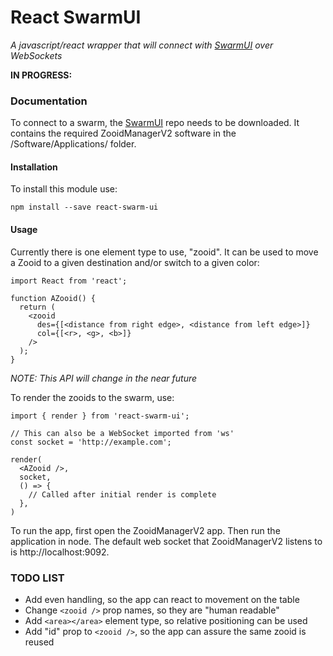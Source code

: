 # React SwarmUI
*A javascript/react wrapper that will connect with [SwarmUI](http://shape.stanford.edu/research/swarm/) over WebSockets*

__IN PROGRESS:__

### Documentation
To connect to a swarm, the [SwarmUI](https://github.com/ShapeLab/SwarmUI) repo needs to be downloaded. It contains the required ZooidManagerV2 software in the /Software/Applications/ folder.

#### Installation
To install this module use:
```
npm install --save react-swarm-ui
```

#### Usage
Currently there is one element type to use, "zooid". It can be used to move a Zooid to a given destination and/or switch to a given color:

```
import React from 'react';

function AZooid() {
  return (
    <zooid
      des={[<distance from right edge>, <distance from left edge>]}
      col={[<r>, <g>, <b>]}
    />
  );
}
```

*NOTE: This API will change in the near future*

To render the zooids to the swarm, use:
```
import { render } from 'react-swarm-ui';

// This can also be a WebSocket imported from 'ws'
const socket = 'http://example.com';

render(
  <AZooid />,
  socket,
  () => {
    // Called after initial render is complete
  },
)
```

To run the app, first open the ZooidManagerV2 app. Then run the application in node. The default web socket that ZooidManagerV2 listens to is http://localhost:9092.

### TODO LIST
* Add even handling, so the app can react to movement on the table
* Change ```<zooid />``` prop names, so they are "human readable"
* Add ```<area></area>``` element type, so relative positioning can be used
* Add "id" prop to ```<zooid />```, so the app can assure the same zooid is reused
